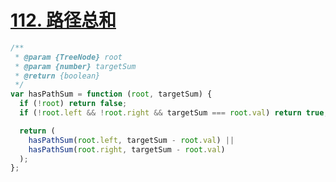 # [112. 路径总和](https://leetcode-cn.com/problems/path-sum/)

```js
/**
 * @param {TreeNode} root
 * @param {number} targetSum
 * @return {boolean}
 */
var hasPathSum = function (root, targetSum) {
  if (!root) return false;
  if (!root.left && !root.right && targetSum === root.val) return true;

  return (
    hasPathSum(root.left, targetSum - root.val) ||
    hasPathSum(root.right, targetSum - root.val)
  );
};
```
